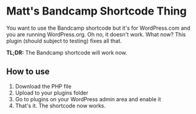 # Matt's Bandcamp Shortcode Thing

You want to use the Bandcamp shortcode but it's for WordPress.com and you are running WordPress.org. Oh no, it doesn't work. What now? This plugin (should subject to testing) fixes all that.

**TL;DR:** The Bandcamp shortcode will work now.

## How to use

1. Download the PHP file
2. Upload to your plugins folder
3. Go to plugins on your WordPress admin area and enable it
4. That's it. The shortcode now works.
